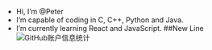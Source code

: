 
- Hi, I’m @Peter
- I’m capable of coding in C, C++, Python and Java.
- I’m currently learning React and JavaScript.
##New Line
![GitHub账户信息统计](https://github-stats.ubrong.com/api?username=PetYin&show_icons=true&theme=default)  
